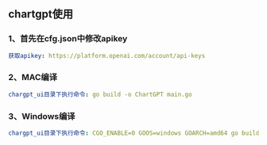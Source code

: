 ## chartgpt使用
### 1、首先在cfg.json中修改apikey
```yaml
获取apikey: https://platform.openai.com/account/api-keys
```
### 2、MAC编译
```yaml
chargpt_ui目录下执行命令: go build -o ChartGPT main.go
```
### 3、Windows编译
```yaml
chargpt_ui目录下执行命令: CGO_ENABLE=0 GOOS=windows GOARCH=amd64 go build -o ChartGPT.exe main.go
```